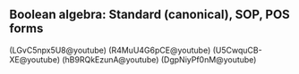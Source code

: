 Boolean algebra: Standard (canonical), SOP, POS forms
-----------------------------------------------------

(LGvC5npx5U8@youtube)
(R4MuU4G6pCE@youtube)
(U5CwquCB-XE@youtube)
(hB9RQkEzunA@youtube)
(DgpNiyPf0nM@youtube)
